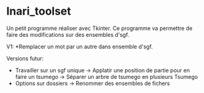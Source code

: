 # Inari_toolset
Un petit programme réaliser avec Tkinter. Ce programme va permettre de faire des modifications sur des ensembles d'sgf.

V1: 
  *Remplacer un mot par un autre dans ensemble d'sgf.

Versions futur: 
  * Travailler sur un sgf unique
  -> Applatir une position de partie pour en faire un tsumego
  -> Séparer un arbre de tsumego en plusieurs Tsumego
  * Options sur dossiers
  -> Renommer des ensembles de fichers
